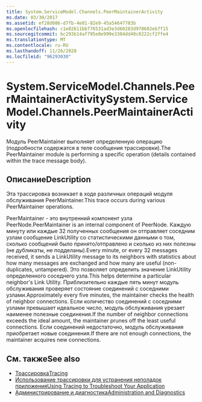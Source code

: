 ```yaml
---
title: System.ServiceModel.Channels.PeerMaintainerActivity
ms.date: 03/30/2017
ms.assetid: ef28d086-d7fb-4e81-82e9-45a54647783b
ms.openlocfilehash: c1e82611bb776531ad3e3d60283d970602eb7f15
ms.sourcegitcommit: bc293b14af795e0e999e3304dd40c0222cf2ffe4
ms.translationtype: MT
ms.contentlocale: ru-RU
ms.lasthandoff: 11/26/2020
ms.locfileid: "96293030"
---
```

# <a name="systemservicemodelchannelspeermaintaineractivity"></a><span data-ttu-id="20b20-102">System.ServiceModel.Channels.PeerMaintainerActivity</span><span class="sxs-lookup"><span data-stu-id="20b20-102">System.ServiceModel.Channels.PeerMaintainerActivity</span></span>

<span data-ttu-id="20b20-103">Модуль PeerMaintainer выполняет определенную операцию (подробности содержатся в теле сообщения трассировки).</span><span class="sxs-lookup"><span data-stu-id="20b20-103">The PeerMaintainer module is performing a specific operation (details contained within the trace message body).</span></span>  
  
## <a name="description"></a><span data-ttu-id="20b20-104">Описание</span><span class="sxs-lookup"><span data-stu-id="20b20-104">Description</span></span>  

 <span data-ttu-id="20b20-105">Эта трассировка возникает в ходе различных операций модуля обслуживания PeerMaintainer.</span><span class="sxs-lookup"><span data-stu-id="20b20-105">This trace occurs during various PeerMaintainer operations.</span></span>  
  
 <span data-ttu-id="20b20-106">PeerMaintainer - это внутренний компонент узла PeerNode.</span><span class="sxs-lookup"><span data-stu-id="20b20-106">PeerMaintainer is an internal component of PeerNode.</span></span> <span data-ttu-id="20b20-107">Каждую минуту или каждые 32 полученных сообщения он отправляет соседним узлам сообщение LinkUtility со статистическими данными о том, сколько сообщений было принято/отправлено и сколько из них полезны (не дубликаты, не подделаны).</span><span class="sxs-lookup"><span data-stu-id="20b20-107">Every minute, or every 32 messages received, it sends a LinkUtility message to its neighbors with statistics about how many messages are exchanged and how many are useful (non-duplicates, untampered).</span></span> <span data-ttu-id="20b20-108">Это позволяет определить значение LinkUtility определенного соседнего узла.</span><span class="sxs-lookup"><span data-stu-id="20b20-108">This helps determine a particular neighbor's Link Utility.</span></span> <span data-ttu-id="20b20-109">Приблизительно каждые пять минут модуль обслуживания проверяет состояние соединений с соседними узлами.</span><span class="sxs-lookup"><span data-stu-id="20b20-109">Approximately every five minutes, the maintainer checks the health of neighbor connections.</span></span> <span data-ttu-id="20b20-110">Если количество соединений с соседними узлами превышает идеальное число, модуль обслуживания урезает наименее полезные соединения.</span><span class="sxs-lookup"><span data-stu-id="20b20-110">If the number of neighbor connections exceeds the ideal amount, the maintainer prunes off the least useful connections.</span></span> <span data-ttu-id="20b20-111">Если соединений недостаточно, модуль обслуживания приобретает новые соединения.</span><span class="sxs-lookup"><span data-stu-id="20b20-111">If there are not enough connections, the maintainer acquires new connections.</span></span>  
  
## <a name="see-also"></a><span data-ttu-id="20b20-112">См. также</span><span class="sxs-lookup"><span data-stu-id="20b20-112">See also</span></span>

- [<span data-ttu-id="20b20-113">Трассировка</span><span class="sxs-lookup"><span data-stu-id="20b20-113">Tracing</span></span>](index.md)
- [<span data-ttu-id="20b20-114">Использование трассировки для устранения неполадок приложения</span><span class="sxs-lookup"><span data-stu-id="20b20-114">Using Tracing to Troubleshoot Your Application</span></span>](using-tracing-to-troubleshoot-your-application.md)
- [<span data-ttu-id="20b20-115">Администрирование и диагностика</span><span class="sxs-lookup"><span data-stu-id="20b20-115">Administration and Diagnostics</span></span>](../index.md)
